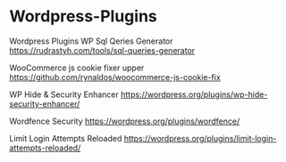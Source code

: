 # Wordpress-Plugins
Wordpress Plugins
WP Sql  Qeries Generator
https://rudrastyh.com/tools/sql-queries-generator

WooCommerce js cookie fixer upper
https://github.com/rynaldos/woocommerce-js-cookie-fix

WP Hide & Security Enhancer
https://wordpress.org/plugins/wp-hide-security-enhancer/

Wordfence Security
https://wordpress.org/plugins/wordfence/

Limit Login Attempts Reloaded
https://wordpress.org/plugins/limit-login-attempts-reloaded/
